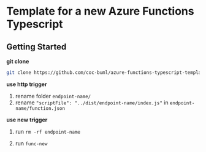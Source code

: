 # Template for a new Azure Functions Typescript

## Getting Started

**git clone**

```bash
git clone https://github.com/coc-buml/azure-functions-typescript-template.git <new-service-name>
```

**use http trigger**

1. rename folder `endpoint-name/`
2. rename `"scriptFile": "../dist/endpoint-name/index.js"` in `endpoint-name/function.json`

**use new trigger**

1. run `rm -rf endpoint-name`

2. run `func-new`

